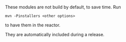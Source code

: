 These modules are not build by default, to save time. Run

    mvn -Pinstallers <other options>

to have them in the reactor.

They are automatically included during a release.
